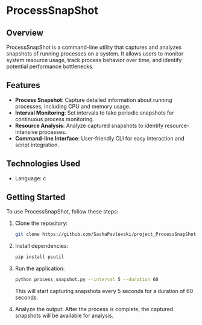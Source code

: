 # ProcessSnapShot


## Overview

ProcessSnapShot is a command-line utility that captures and analyzes snapshots of running processes on a system. It allows users to monitor system resource usage, track process behavior over time, and identify potential performance bottlenecks.

## Features

- **Process Snapshot**: Capture detailed information about running processes, including CPU and memory usage.
- **Interval Monitoring**: Set intervals to take periodic snapshots for continuous process monitoring.
- **Resource Analysis**: Analyze captured snapshots to identify resource-intensive processes.
- **Command-line Interface**: User-friendly CLI for easy interaction and script integration.

## Technologies Used

- Language: c

## Getting Started

To use ProcessSnapShot, follow these steps:

1. Clone the repository:
   ```bash
   git clone https://github.com/SashaPavlovski/project_ProcessSnapShot.git
   ```

2. Install dependencies:
   ```bash
   pip install psutil
   ```

3. Run the application:
   ```bash
   python process_snapshot.py --interval 5 --duration 60
   ```
   This will start capturing snapshots every 5 seconds for a duration of 60 seconds.

4. Analyze the output:
   After the process is complete, the captured snapshots will be available for analysis.
